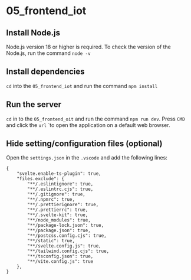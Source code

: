 # 05_frontend_iot


## Install Node.js
Node.js version 18 or higher is required.
To check the version of the Node.js, run the command `node -v`


## Install dependencies

`cd` into the `05_frontend_iot` and run the command `npm install`


## Run the server

`cd` in to the `05_frontend_oit` and run the command `npm run dev`.
Press `CMD` and click the `url` `to open the application on a default web browser.


## Hide setting/configuration files (optional)

Open the `settings.json` in the `.vscode` and add the following lines:

```
{
    "svelte.enable-ts-plugin": true,
    "files.exclude": {
        "**/.eslintignore": true,
        "**/.eslintrc.cjs": true,
        "**/.gitignore": true,
        "**/.npmrc": true,
        "**/.prettierignore": true,
        "**/.prettierrc": true,
        "**/.svelte-kit": true,
        "**/node_modules": true,
        "**/package-lock.json": true,
        "**/package.json": true,
        "**/postcss.config.cjs": true,
        "**/static": true,
        "**/svelte.config.js": true,
        "**/tailwind.config.cjs": true,
        "**/tsconfig.json": true,
        "**/vite.config.js": true
    },
}
```

